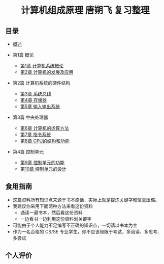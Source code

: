 <h1 align="center">计算机组成原理 唐朔飞 复习整理</h1>

## 目录

* [概述](/专业课/计算机组成原理%20唐朔飞/README.md)

* 第1篇 概论
	* [第1章 计算机系统概论](/专业课/计算机组成原理%20唐朔飞/第1章%20计算机系统概论.md)
	* [第2章 计算机的发展及应用](/专业课/计算机组成原理%20唐朔飞/第2章%20计算机的发展及应用.md)

* 第2篇 计算机系统的硬件结构
	* [第3章 系统总线](/专业课/计算机组成原理%20唐朔飞/第3章%20系统总线.md)
	* [第4章 存储器](/专业课/计算机组成原理%20唐朔飞/第4章%20存储器.md)
	* [第5章 输入输出系统]()


* 第3篇 中央处理器
	* [第6章 计算机的运算方法]()
	* [第7章 指令系统]()
	* [第8章 CPU的结构和功能]()
* 第4篇 控制单元
	* [第9章 控制单元的功能]()
	* [第10章 控制单元的设计]()

## 食用指南

* 这篇资料所有知识点来源于书本原话，实际上就是提炼关键字和信息压缩。
* 我建议你采用下面两种方法来看这份资料
	* 通读一遍书本，然后看这份资料
	* 一边看书一边利用这份资料划关键字
* 可能由于个人能力不足编写不正确的知识点，一切请以书本为主
* 作为一名合格的 CS/SE 专业学生，你不应该局限于考试，多阅读、多思考、多尝试

## 个人评价

